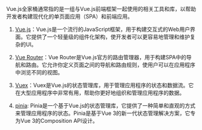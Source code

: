 Vue.js全家桶通常指的是一组与Vue.js前端框架一起使用的相关工具和库，以帮助开发者构建现代化的单页面应用（SPA）和前端应用。

1. [Vue.js](./vue.md)：Vue.js是一个流行的JavaScript框架，用于构建交互式的Web用户界面。它提供了一个轻量级的组件化架构，使开发者可以更容易地管理和维护复杂的UI。

2. [Vue Router](./VueRouter.md)：Vue Router是Vue.js官方的路由管理器，用于构建SPA中的导航和路由。它允许你定义页面之间的导航和路由规则，使用户可以在应用程序中浏览不同的视图。

3. [Vuex](./Vuex.md)：Vuex是Vue.js的状态管理库，用于管理应用程序的状态和数据流。它在大型应用程序中非常有用，帮助你更好地组织和管理应用程序的数据。

4. [pinia](./pinia.md): Pinia是一个基于Vue.js的状态管理库，它提供了一种简单和直观的方式来管理应用程序的状态。Pinia是基于Vue 3的新一代状态管理解决方案，它专为Vue 3的Composition API设计。
